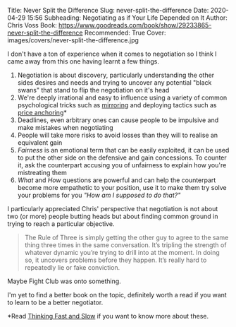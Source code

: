 Title: Never Split the Difference
Slug: never-split-the-difference
Date: 2020-04-29 15:56
Subheading: Negotiating as if Your Life Depended on It
Author: Chris Voss
Book: https://www.goodreads.com/book/show/29233865-never-split-the-difference
Recommended: True
Cover: images/covers/never-split-the-difference.jpg

I don't have a ton of experience when it comes to negotiation so I think I came away from this one having learnt a few things.

1. Negotiation is about discovery, particularly understanding the other sides desires and needs and trying to uncover any potential "black swans" that stand to flip the negotiation on it's head
2. We're deeply irrational and easy to influence using a variety of common psychological tricks such as [mirroring](https://en.wikipedia.org/wiki/Mirroring) and deploying tactics such as [price anchoring](https://en.wikipedia.org/wiki/Anchoring_(cognitive_bias)#Anchoring_in_negotiations)*
3. Deadlines, even arbitrary ones can cause people to be impulsive and make mistakes when negotiating
4. People will take more risks to avoid losses than they will to realise an equivalent gain
5. *Fairness* is an emotional term that can be easily exploited, it can be used to put the other side on the defensive and gain concessions. To counter it, ask the counterpart accusing you of unfairness to explain how you're mistreating them 
6. *What* and *How* questions are powerful and can help the counterpart become more empathetic to your position, use it to make them try solve your problems for you *"How am I supposed to do that?"*

I particularly appreciated Chris' perspective that negotiation is not about two (or more) people butting heads but about finding common ground in trying to reach a particular objective.

> The Rule of Three is simply getting the other guy to agree to the same thing three times in the same conversation. It’s tripling the strength of whatever dynamic you’re trying to drill into at the moment. In doing so, it uncovers problems before they happen. It’s really hard to repeatedly lie or fake conviction.

Maybe Fight Club was onto something. 

I'm yet to find a better book on the topic, definitely worth a read if you want to learn to be a better negotiator.

*Read [Thinking Fast and Slow](https://www.jacquescorbytuech.com/reading/thinking-fast-and-slow.html) if you want to know more about these.